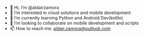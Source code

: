- 👋 Hi, I’m @aldairzamora
- 👀 I’m interested in cloud solutions and mobile development
- 🌱 I’m currently learning Python and Android Dev(kotlin)
- 💞️ I’m looking to collaborate on mobile development and scripts
- 📫 How to reach me: aldair.zamora@outlook.com

<!---
aldairzamora/aldairzamora is a ✨ special ✨ repository because its `README.md` (this file) appears on your GitHub profile.
You can click the Preview link to take a look at your changes.
--->

